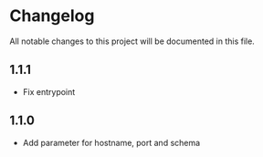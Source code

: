 # Changelog

All notable changes to this project will be documented in this file.

## 1.1.1

- Fix entrypoint

## 1.1.0

- Add parameter for hostname, port and schema
